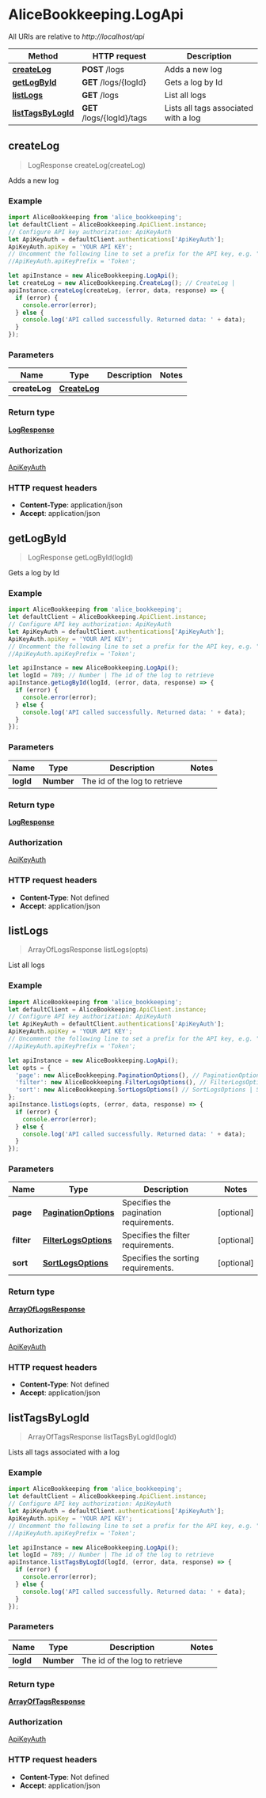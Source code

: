 # AliceBookkeeping.LogApi

All URIs are relative to *http://localhost/api*

Method | HTTP request | Description
------------- | ------------- | -------------
[**createLog**](LogApi.md#createLog) | **POST** /logs | Adds a new log
[**getLogById**](LogApi.md#getLogById) | **GET** /logs/{logId} | Gets a log by Id
[**listLogs**](LogApi.md#listLogs) | **GET** /logs | List all logs
[**listTagsByLogId**](LogApi.md#listTagsByLogId) | **GET** /logs/{logId}/tags | Lists all tags associated with a log



## createLog

> LogResponse createLog(createLog)

Adds a new log

### Example

```javascript
import AliceBookkeeping from 'alice_bookkeeping';
let defaultClient = AliceBookkeeping.ApiClient.instance;
// Configure API key authorization: ApiKeyAuth
let ApiKeyAuth = defaultClient.authentications['ApiKeyAuth'];
ApiKeyAuth.apiKey = 'YOUR API KEY';
// Uncomment the following line to set a prefix for the API key, e.g. "Token" (defaults to null)
//ApiKeyAuth.apiKeyPrefix = 'Token';

let apiInstance = new AliceBookkeeping.LogApi();
let createLog = new AliceBookkeeping.CreateLog(); // CreateLog | 
apiInstance.createLog(createLog, (error, data, response) => {
  if (error) {
    console.error(error);
  } else {
    console.log('API called successfully. Returned data: ' + data);
  }
});
```

### Parameters


Name | Type | Description  | Notes
------------- | ------------- | ------------- | -------------
 **createLog** | [**CreateLog**](CreateLog.md)|  | 

### Return type

[**LogResponse**](LogResponse.md)

### Authorization

[ApiKeyAuth](../README.md#ApiKeyAuth)

### HTTP request headers

- **Content-Type**: application/json
- **Accept**: application/json


## getLogById

> LogResponse getLogById(logId)

Gets a log by Id

### Example

```javascript
import AliceBookkeeping from 'alice_bookkeeping';
let defaultClient = AliceBookkeeping.ApiClient.instance;
// Configure API key authorization: ApiKeyAuth
let ApiKeyAuth = defaultClient.authentications['ApiKeyAuth'];
ApiKeyAuth.apiKey = 'YOUR API KEY';
// Uncomment the following line to set a prefix for the API key, e.g. "Token" (defaults to null)
//ApiKeyAuth.apiKeyPrefix = 'Token';

let apiInstance = new AliceBookkeeping.LogApi();
let logId = 789; // Number | The id of the log to retrieve
apiInstance.getLogById(logId, (error, data, response) => {
  if (error) {
    console.error(error);
  } else {
    console.log('API called successfully. Returned data: ' + data);
  }
});
```

### Parameters


Name | Type | Description  | Notes
------------- | ------------- | ------------- | -------------
 **logId** | **Number**| The id of the log to retrieve | 

### Return type

[**LogResponse**](LogResponse.md)

### Authorization

[ApiKeyAuth](../README.md#ApiKeyAuth)

### HTTP request headers

- **Content-Type**: Not defined
- **Accept**: application/json


## listLogs

> ArrayOfLogsResponse listLogs(opts)

List all logs

### Example

```javascript
import AliceBookkeeping from 'alice_bookkeeping';
let defaultClient = AliceBookkeeping.ApiClient.instance;
// Configure API key authorization: ApiKeyAuth
let ApiKeyAuth = defaultClient.authentications['ApiKeyAuth'];
ApiKeyAuth.apiKey = 'YOUR API KEY';
// Uncomment the following line to set a prefix for the API key, e.g. "Token" (defaults to null)
//ApiKeyAuth.apiKeyPrefix = 'Token';

let apiInstance = new AliceBookkeeping.LogApi();
let opts = {
  'page': new AliceBookkeeping.PaginationOptions(), // PaginationOptions | Specifies the pagination requirements.
  'filter': new AliceBookkeeping.FilterLogsOptions(), // FilterLogsOptions | Specifies the filter requirements.
  'sort': new AliceBookkeeping.SortLogsOptions() // SortLogsOptions | Specifies the sorting requirements.
};
apiInstance.listLogs(opts, (error, data, response) => {
  if (error) {
    console.error(error);
  } else {
    console.log('API called successfully. Returned data: ' + data);
  }
});
```

### Parameters


Name | Type | Description  | Notes
------------- | ------------- | ------------- | -------------
 **page** | [**PaginationOptions**](.md)| Specifies the pagination requirements. | [optional] 
 **filter** | [**FilterLogsOptions**](.md)| Specifies the filter requirements. | [optional] 
 **sort** | [**SortLogsOptions**](.md)| Specifies the sorting requirements. | [optional] 

### Return type

[**ArrayOfLogsResponse**](ArrayOfLogsResponse.md)

### Authorization

[ApiKeyAuth](../README.md#ApiKeyAuth)

### HTTP request headers

- **Content-Type**: Not defined
- **Accept**: application/json


## listTagsByLogId

> ArrayOfTagsResponse listTagsByLogId(logId)

Lists all tags associated with a log

### Example

```javascript
import AliceBookkeeping from 'alice_bookkeeping';
let defaultClient = AliceBookkeeping.ApiClient.instance;
// Configure API key authorization: ApiKeyAuth
let ApiKeyAuth = defaultClient.authentications['ApiKeyAuth'];
ApiKeyAuth.apiKey = 'YOUR API KEY';
// Uncomment the following line to set a prefix for the API key, e.g. "Token" (defaults to null)
//ApiKeyAuth.apiKeyPrefix = 'Token';

let apiInstance = new AliceBookkeeping.LogApi();
let logId = 789; // Number | The id of the log to retrieve
apiInstance.listTagsByLogId(logId, (error, data, response) => {
  if (error) {
    console.error(error);
  } else {
    console.log('API called successfully. Returned data: ' + data);
  }
});
```

### Parameters


Name | Type | Description  | Notes
------------- | ------------- | ------------- | -------------
 **logId** | **Number**| The id of the log to retrieve | 

### Return type

[**ArrayOfTagsResponse**](ArrayOfTagsResponse.md)

### Authorization

[ApiKeyAuth](../README.md#ApiKeyAuth)

### HTTP request headers

- **Content-Type**: Not defined
- **Accept**: application/json


